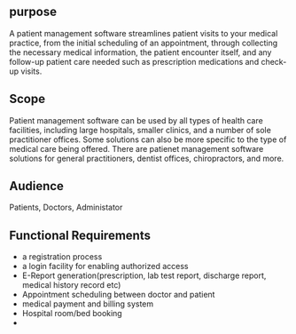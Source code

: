 
## purpose
A patient management software streamlines patient visits to your medical practice, from the initial scheduling of an appointment, through collecting the necessary medical information, the patient encounter itself, and any follow-up patient care needed such as prescription medications and check-up visits.
## Scope
Patient management software can be used by all types of health care facilities, including large hospitals, smaller clinics, and a number of sole practitioner offices. Some solutions can also be more specific to the type of medical care being offered. There are patienet management software solutions for general practitioners, dentist offices, chiropractors, and more.
## Audience
Patients, Doctors, Administator
## Functional Requirements
- a registration process
- a login facility for enabling authorized access
- E-Report generation(prescription, lab test report, discharge report, medical history record etc)
- Appointment scheduling between doctor and patient
- medical payment and billing system
- Hospital room/bed booking
- 
